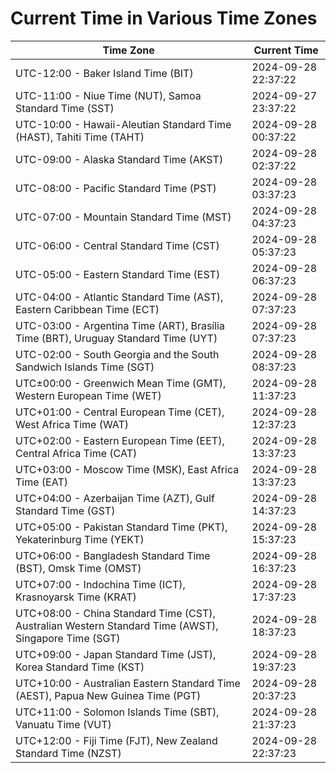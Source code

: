 # Current Time in Various Time Zones

| Time Zone | Current Time |
|-----------|--------------|
| UTC-12:00 - Baker Island Time (BIT) | 2024-09-28 22:37:22 |
| UTC-11:00 - Niue Time (NUT), Samoa Standard Time (SST) | 2024-09-27 23:37:22 |
| UTC-10:00 - Hawaii-Aleutian Standard Time (HAST), Tahiti Time (TAHT) | 2024-09-28 00:37:22 |
| UTC-09:00 - Alaska Standard Time (AKST) | 2024-09-28 02:37:22 |
| UTC-08:00 - Pacific Standard Time (PST) | 2024-09-28 03:37:23 |
| UTC-07:00 - Mountain Standard Time (MST) | 2024-09-28 04:37:23 |
| UTC-06:00 - Central Standard Time (CST) | 2024-09-28 05:37:23 |
| UTC-05:00 - Eastern Standard Time (EST) | 2024-09-28 06:37:23 |
| UTC-04:00 - Atlantic Standard Time (AST), Eastern Caribbean Time (ECT) | 2024-09-28 07:37:23 |
| UTC-03:00 - Argentina Time (ART), Brasília Time (BRT), Uruguay Standard Time (UYT) | 2024-09-28 07:37:23 |
| UTC-02:00 - South Georgia and the South Sandwich Islands Time (SGT) | 2024-09-28 08:37:23 |
| UTC±00:00 - Greenwich Mean Time (GMT), Western European Time (WET) | 2024-09-28 11:37:23 |
| UTC+01:00 - Central European Time (CET), West Africa Time (WAT) | 2024-09-28 12:37:23 |
| UTC+02:00 - Eastern European Time (EET), Central Africa Time (CAT) | 2024-09-28 13:37:23 |
| UTC+03:00 - Moscow Time (MSK), East Africa Time (EAT) | 2024-09-28 13:37:23 |
| UTC+04:00 - Azerbaijan Time (AZT), Gulf Standard Time (GST) | 2024-09-28 14:37:23 |
| UTC+05:00 - Pakistan Standard Time (PKT), Yekaterinburg Time (YEKT) | 2024-09-28 15:37:23 |
| UTC+06:00 - Bangladesh Standard Time (BST), Omsk Time (OMST) | 2024-09-28 16:37:23 |
| UTC+07:00 - Indochina Time (ICT), Krasnoyarsk Time (KRAT) | 2024-09-28 17:37:23 |
| UTC+08:00 - China Standard Time (CST), Australian Western Standard Time (AWST), Singapore Time (SGT) | 2024-09-28 18:37:23 |
| UTC+09:00 - Japan Standard Time (JST), Korea Standard Time (KST) | 2024-09-28 19:37:23 |
| UTC+10:00 - Australian Eastern Standard Time (AEST), Papua New Guinea Time (PGT) | 2024-09-28 20:37:23 |
| UTC+11:00 - Solomon Islands Time (SBT), Vanuatu Time (VUT) | 2024-09-28 21:37:23 |
| UTC+12:00 - Fiji Time (FJT), New Zealand Standard Time (NZST) | 2024-09-28 22:37:23 |
